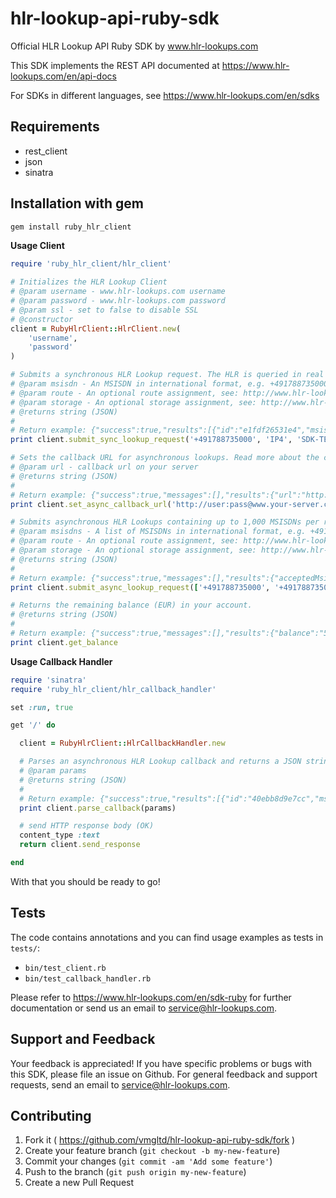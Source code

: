 hlr-lookup-api-ruby-sdk
=======================

Official HLR Lookup API Ruby SDK by www.hlr-lookups.com

This SDK implements the REST API documented at https://www.hlr-lookups.com/en/api-docs

For SDKs in different languages, see https://www.hlr-lookups.com/en/sdks

Requirements
------------
* rest_client
* json
* sinatra

Installation with gem
---------------------
```bash
gem install ruby_hlr_client
```

**Usage Client**
```ruby
require 'ruby_hlr_client/hlr_client'

# Initializes the HLR Lookup Client
# @param username - www.hlr-lookups.com username
# @param password - www.hlr-lookups.com password
# @param ssl - set to false to disable SSL
# @constructor
client = RubyHlrClient::HlrClient.new(
    'username',
    'password'
)

# Submits a synchronous HLR Lookup request. The HLR is queried in real time and results presented in the response body.
# @param msisdn - An MSISDN in international format, e.g. +491788735000
# @param route - An optional route assignment, see: http://www.hlr-lookups.com/en/routing-options
# @param storage - An optional storage assignment, see: http://www.hlr-lookups.com/en/storages
# @returns string (JSON)
#
# Return example: {"success":true,"results":[{"id":"e1fdf26531e4","msisdncountrycode":"DE","msisdn":"+491788735000","statuscode":"HLRSTATUS_DELIVERED","hlrerrorcodeid":null,"subscriberstatus":"SUBSCRIBERSTATUS_CONNECTED","imsi":"262031300000000","mccmnc":"26203","mcc":"262","mnc":"03","msin":"1300000000","servingmsc":"140445","servinghlr":null,"originalnetworkname":"E-Plus","originalcountryname":"Germany","originalcountrycode":"DE","originalcountryprefix":"+49","originalnetworkprefix":"178","roamingnetworkname":"Fixed Line Operators and Other Networks","roamingcountryname":"United States","roamingcountrycode":"US","roamingcountryprefix":"+1","roamingnetworkprefix":"404455","portednetworkname":null,"portedcountryname":null,"portedcountrycode":null,"portedcountryprefix":null,"portednetworkprefix":null,"isvalid":"Yes","isroaming":"Yes","isported":"No","usercharge":"0.0100","inserttime":"2014-12-28 06:22:00.328844+08","storage":"SDK-TEST-SYNC-API","route":"IP1"}]}
print client.submit_sync_lookup_request('+491788735000', 'IP4', 'SDK-TEST')

# Sets the callback URL for asynchronous lookups. Read more about the concept of asynchronous HLR lookups @ http://www.hlr-lookups.com/en/asynchronous-hlr-lookup-api
# @param url - callback url on your server
# @returns string (JSON)
#
# Return example: {"success":true,"messages":[],"results":{"url":"http:\/\/user:pass@www.your-server.com\/path\/file"}}
print client.set_async_callback_url('http://user:pass@www.your-server.com/path/file')

# Submits asynchronous HLR Lookups containing up to 1,000 MSISDNs per request. Results are sent back asynchronously to a callback URL on your server. Use \VmgLtd\HlrCallbackHandler to capture them.
# @param msisdns - A list of MSISDNs in international format, e.g. +491788735000
# @param route - An optional route assignment, see: http://www.hlr-lookups.com/en/routing-options
# @param storage - An optional storage assignment, see: http://www.hlr-lookups.com/en/storages
# @returns string (JSON)
#
# Return example: {"success":true,"messages":[],"results":{"acceptedMsisdns":[{"id":"e489a092eba7","msisdn":"+491788735000"},{"id":"23ad48bf0c26","msisdn":"+491788735001"}],"rejectedMsisdns":[],"acceptedMsisdnCount":2,"rejectedMsisdnCount":0,"totalCount":2,"charge":0.02,"storage":"SDK-TEST-ASYNC-API","route":"IP4"}}
print client.submit_async_lookup_request(['+491788735000', '+491788735001'])

# Returns the remaining balance (EUR) in your account.
# @returns string (JSON)
#
# Return example: {"success":true,"messages":[],"results":{"balance":"5878.24600"}}
print client.get_balance
```

**Usage Callback Handler**
```ruby
require 'sinatra'
require 'ruby_hlr_client/hlr_callback_handler'

set :run, true

get '/' do

  client = RubyHlrClient::HlrCallbackHandler.new

  # Parses an asynchronous HLR Lookup callback and returns a JSON string with the results.
  # @param params
  # @returns string (JSON)
  #
  # Return example: {"success":true,"results":[{"id":"40ebb8d9e7cc","msisdncountrycode":"DE","msisdn":"+491788735001","statuscode":"HLRSTATUS_DELIVERED","hlrerrorcodeid":null,"subscriberstatus":"SUBSCRIBERSTATUS_CONNECTED","imsi":"262032000000000","mccmnc":"26203","mcc":"262","mnc":"03","msin":"2000000000","servingmsc":"491770","servinghlr":null,"originalnetworkname":"178","originalcountryname":"Germany","originalcountrycode":"DE","originalcountryprefix":"+49","originalnetworkprefix":"178","roamingnetworkname":null,"roamingcountryname":null,"roamingcountrycode":null,"roamingcountryprefix":null,"roamingnetworkprefix":null,"portednetworkname":null,"portedcountryname":null,"portedcountrycode":null,"portedcountryprefix":null,"portednetworkprefix":null,"isvalid":"Yes","isroaming":"No","isported":"No","usercharge":"0.0100","inserttime":"2014-12-28 05:53:03.765798+08","storage":"ASYNC-API","route":"IP4"}]}
  print client.parse_callback(params)

  # send HTTP response body (OK)
  content_type :text
  return client.send_response

end
```

With that you should be ready to go!

Tests
-----

The code contains annotations and you can find usage examples as tests in `tests/`:
* `bin/test_client.rb`
* `bin/test_callback_handler.rb`

Please refer to https://www.hlr-lookups.com/en/sdk-ruby for further documentation or send us an email to service@hlr-lookups.com.

Support and Feedback
--------------------
Your feedback is appreciated! If you have specific problems or bugs with this SDK, please file an issue on Github. For general feedback and support requests, send an email to service@hlr-lookups.com.

Contributing
------------

1. Fork it ( https://github.com/vmgltd/hlr-lookup-api-ruby-sdk/fork )
2. Create your feature branch (`git checkout -b my-new-feature`)
3. Commit your changes (`git commit -am 'Add some feature'`)
4. Push to the branch (`git push origin my-new-feature`)
5. Create a new Pull Request

